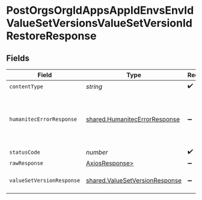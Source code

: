 # PostOrgsOrgIdAppsAppIdEnvsEnvIdValueSetVersionsValueSetVersionIdRestoreResponse


## Fields

| Field                                                                            | Type                                                                             | Required                                                                         | Description                                                                      |
| -------------------------------------------------------------------------------- | -------------------------------------------------------------------------------- | -------------------------------------------------------------------------------- | -------------------------------------------------------------------------------- |
| `contentType`                                                                    | *string*                                                                         | :heavy_check_mark:                                                               | N/A                                                                              |
| `humanitecErrorResponse`                                                         | [shared.HumanitecErrorResponse](../../models/shared/humanitecerrorresponse.md)   | :heavy_minus_sign:                                                               | No ValueSetVersion with `valueSetVersionId` in App Environment.<br/><br/>        |
| `statusCode`                                                                     | *number*                                                                         | :heavy_check_mark:                                                               | N/A                                                                              |
| `rawResponse`                                                                    | [AxiosResponse>](https://axios-http.com/docs/res_schema)                         | :heavy_minus_sign:                                                               | N/A                                                                              |
| `valueSetVersionResponse`                                                        | [shared.ValueSetVersionResponse](../../models/shared/valuesetversionresponse.md) | :heavy_minus_sign:                                                               | The resulting ValueSetVersion<br/><br/>                                          |